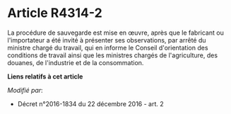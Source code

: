 # Article R4314-2

La procédure de sauvegarde est mise en œuvre, après que le fabricant ou l'importateur a été invité à présenter ses
observations, par arrêté du ministre chargé du travail, qui en informe le Conseil d'orientation des conditions de travail
ainsi que les ministres chargés de l'agriculture, des douanes, de l'industrie et de la consommation.

**Liens relatifs à cet article**

_Modifié par_:

  - Décret n°2016-1834 du 22 décembre 2016 - art. 2

